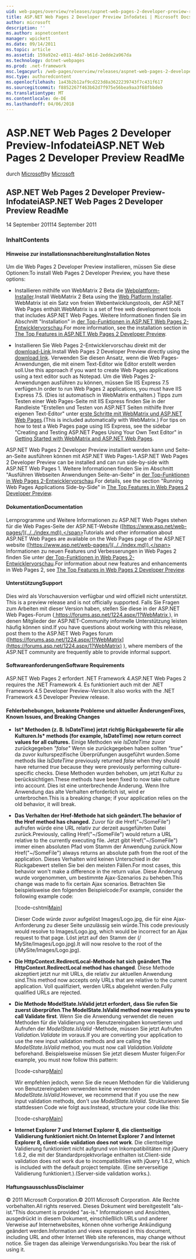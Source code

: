 ```yaml
---
uid: web-pages/overview/releases/aspnet-web-pages-2-developer-preview-readme
title: ASP.NET Web Pages 2 Developer Preview Infodatei | Microsoft Docs
author: microsoft
description: ''
ms.author: aspnetcontent
manager: wpickett
ms.date: 09/14/2011
ms.topic: article
ms.assetid: 159a92e2-e011-4da7-b61d-2edde2a967da
ms.technology: dotnet-webpages
ms.prod: .net-framework
msc.legacyurl: /web-pages/overview/releases/aspnet-web-pages-2-developer-preview-readme
msc.type: authoredcontent
ms.openlocfilehash: 1a43b2b12af9cd223d8a3622239743f7c431f617
ms.sourcegitcommit: f8852267f463b62d7f975e56bea9aa3f68fbbdeb
ms.translationtype: MT
ms.contentlocale: de-DE
ms.lasthandoff: 04/06/2018
---
```

<a name="aspnet-web-pages-2-developer-preview-readme"></a><span data-ttu-id="a4206-102">ASP.NET Web Pages 2 Developer Preview-Infodatei</span><span class="sxs-lookup"><span data-stu-id="a4206-102">ASP.NET Web Pages 2 Developer Preview ReadMe</span></span>
====================
<span data-ttu-id="a4206-103">durch [Microsoft](https://github.com/microsoft)</span><span class="sxs-lookup"><span data-stu-id="a4206-103">by [Microsoft](https://github.com/microsoft)</span></span>

## <a name="aspnet-web-pages-2-developer-preview-readme"></a><span data-ttu-id="a4206-104">ASP.NET Web Pages 2 Developer Preview-Infodatei</span><span class="sxs-lookup"><span data-stu-id="a4206-104">ASP.NET Web Pages 2 Developer Preview ReadMe</span></span>

<span data-ttu-id="a4206-105">14 September 2011</span><span class="sxs-lookup"><span data-stu-id="a4206-105">14 September 2011</span></span>

### <a name="contents"></a><span data-ttu-id="a4206-106">Inhalt</span><span class="sxs-lookup"><span data-stu-id="a4206-106">Contents</span></span>

#### <a id="_Toc303701284"></a>  <span data-ttu-id="a4206-107">Hinweise zur installationsnachbereitung</span><span class="sxs-lookup"><span data-stu-id="a4206-107">Installation Notes</span></span>

<span data-ttu-id="a4206-108">Um die Web Pages 2 Developer Preview installieren, müssen Sie diese Optionen:</span><span class="sxs-lookup"><span data-stu-id="a4206-108">To install Web Pages 2 Developer Preview, you have these options:</span></span>

- <span data-ttu-id="a4206-109">Installieren mithilfe von WebMatrix 2 Beta die [Webplattform-Installer](https://go.microsoft.com/fwlink/?LinkId=226883).</span><span class="sxs-lookup"><span data-stu-id="a4206-109">Install WebMatrix 2 Beta using the [Web Platform Installer](https://go.microsoft.com/fwlink/?LinkId=226883).</span></span> <span data-ttu-id="a4206-110">WebMatrix ist ein Satz von freien Webentwicklungstools, der ASP.NET Web Pages enthält.</span><span class="sxs-lookup"><span data-stu-id="a4206-110">WebMatrix is a set of free web development tools that includes ASP.NET Web Pages.</span></span> <span data-ttu-id="a4206-111">Weitere Informationen finden Sie im Abschnitt "Installation" in [der Top-Funktionen in ASP.NET Web Pages 2-Entwicklervorschau](https://go.microsoft.com/fwlink/?LinkID=227824).</span><span class="sxs-lookup"><span data-stu-id="a4206-111">For more information, see the installation section in [The Top Features in ASP.NET Web Pages 2 Developer Preview](https://go.microsoft.com/fwlink/?LinkID=227824).</span></span>

- <span data-ttu-id="a4206-112">Installieren Sie Web Pages 2-Entwicklervorschau direkt mit der [download-Link](https://go.microsoft.com/fwlink/?LinkID=226335).</span><span class="sxs-lookup"><span data-stu-id="a4206-112">Install Web Pages 2 Developer Preview directly using the [download link](https://go.microsoft.com/fwlink/?LinkID=226335).</span></span> <span data-ttu-id="a4206-113">Verwenden Sie diesen Ansatz, wenn die Web Pages-Anwendungen, die mit einem Text-Editor wie Editor erstellt werden soll.</span><span class="sxs-lookup"><span data-stu-id="a4206-113">Use this approach if you want to create Web Pages applications using a text editor such as Notepad.</span></span> <span data-ttu-id="a4206-114">Um die Web Pages 2-Anwendungen ausführen zu können, müssen Sie IIS Express 7.5 verfügen.</span><span class="sxs-lookup"><span data-stu-id="a4206-114">In order to run Web Pages 2 applications, you must have IIS Express 7.5.</span></span> <span data-ttu-id="a4206-115">(Dies ist automatisch in WebMatrix enthalten.) Tipps zum Testen einer Web Pages-Seite mit IIS Express finden Sie in der Randleiste "Erstellen und Testen von ASP.NET Seiten mithilfe Ihrer eigenen Text-Editor" unter [erste Schritte mit WebMatrix und ASP.NET Web Pages](https://go.microsoft.com/fwlink/?LinkId=202889).</span><span class="sxs-lookup"><span data-stu-id="a4206-115">(This is included automatically with WebMatrix.) For tips on how to test a Web Pages page using IIS Express, see the sidebar "Creating and Testing ASP.NET Pages Using Your Own Text Editor" in [Getting Started with WebMatrix and ASP.NET Web Pages](https://go.microsoft.com/fwlink/?LinkId=202889).</span></span>

<span data-ttu-id="a4206-116">ASP.NET Web Pages 2 Developer Preview installiert werden kann und Seite-an-Seite ausführen können mit ASP.NET Web Pages-1.</span><span class="sxs-lookup"><span data-stu-id="a4206-116">ASP.NET Web Pages 2 Developer Preview can be installed and can run side-by-side with ASP.NET Web Pages 1.</span></span> <a id="a"></a><span data-ttu-id="a4206-117">Weitere Informationen finden Sie im Abschnitt "Ausführen Webseiten Anwendungen Seite-an-Seite" in [der Top-Funktionen in Web Pages 2-Entwicklervorschau](https://go.microsoft.com/fwlink/?LinkID=227824).</span><span class="sxs-lookup"><span data-stu-id="a4206-117">For details, see the section "Running Web Pages Applications Side-by-Side" in [The Top Features in Web Pages 2 Developer Preview](https://go.microsoft.com/fwlink/?LinkID=227824).</span></span>

#### <a id="_Toc303701285"></a>  <span data-ttu-id="a4206-118">Dokumentation</span><span class="sxs-lookup"><span data-stu-id="a4206-118">Documentation</span></span>

<span data-ttu-id="a4206-119">Lernprogramme und Weitere Informationen zu ASP.NET Web Pages stehen für die Web Pages-Seite der ASP.NET-Website ([https://www.asp.net/web-pages/](../../index.md)).</span><span class="sxs-lookup"><span data-stu-id="a4206-119">Tutorials and other information about ASP.NET Web Pages are available on the Web Pages page of the ASP.NET website ([https://www.asp.net/web-pages/](../../index.md)).</span></span> <span data-ttu-id="a4206-120">Informationen zu neuen Features und Verbesserungen in Web Pages 2 finden Sie unter [der Top-Funktionen in Web Pages 2-Entwicklervorschau](https://go.microsoft.com/fwlink/?LinkID=227824).</span><span class="sxs-lookup"><span data-stu-id="a4206-120">For information about new features and enhancements in Web Pages 2, see [The Top Features in Web Pages 2 Developer Preview](https://go.microsoft.com/fwlink/?LinkID=227824).</span></span>

#### <a id="_Toc303701286"></a>  <span data-ttu-id="a4206-121">Unterstützung</span><span class="sxs-lookup"><span data-stu-id="a4206-121">Support</span></span>

<a id="_Toc209852135"></a><span data-ttu-id="a4206-122"><a id="_Toc255833657"></a> Dies wird als Vorschauversion verfügbar und wird offiziell nicht unterstützt.</span><span class="sxs-lookup"><span data-stu-id="a4206-122"><a id="_Toc255833657"></a> This is a preview release and is not officially supported.</span></span> <span data-ttu-id="a4206-123">Falls Sie Fragen zum Arbeiten mit dieser Version haben, stellen Sie diese in der ASP.NET Web Pages-Forum ([ https://forums.asp.net/1224.aspx/1?WebMatrix ](https://forums.asp.net/1224.aspx/1?WebMatrix) ), in denen Mitglieder der ASP.NET-Community informelle Unterstützung leisten häufig können sind.</span><span class="sxs-lookup"><span data-stu-id="a4206-123">If you have questions about working with this release, post them to the ASP.NET Web Pages forum ([https://forums.asp.net/1224.aspx/1?WebMatrix](https://forums.asp.net/1224.aspx/1?WebMatrix) ), where members of the ASP.NET community are frequently able to provide informal support.</span></span>

#### <a id="_Toc303701287"></a>  <span data-ttu-id="a4206-124">Softwareanforderungen</span><span class="sxs-lookup"><span data-stu-id="a4206-124">Software Requirements</span></span>

<span data-ttu-id="a4206-125">ASP.NET Web Pages 2 erfordert .NET Framework 4.</span><span class="sxs-lookup"><span data-stu-id="a4206-125">ASP.NET Web Pages 2 requires the .NET Framework 4.</span></span> <span data-ttu-id="a4206-126">Es funktioniert auch mit der .NET Framework 4.5 Developer Preview-Version.</span><span class="sxs-lookup"><span data-stu-id="a4206-126">It also works with the .NET Framework 4.5 Developer Preview release.</span></span>

<a id="_Toc303701288"></a><a id="_Breaking_Changes"></a>

#### <a name="fixes-known-issues-and-breaking-changes"></a><span data-ttu-id="a4206-127">Fehlerbehebungen, bekannte Probleme und aktueller Änderungen</span><span class="sxs-lookup"><span data-stu-id="a4206-127">Fixes, Known Issues, and Breaking Changes</span></span>

<a id="_Toc224729061"></a><a id="_Toc238051347"></a>

- <span data-ttu-id="a4206-128">**Ist\* Methoden (z. B. IsDateTime) jetzt richtig Rückgabewerte für alle Kulturen.**</span><span class="sxs-lookup"><span data-stu-id="a4206-128">**Is\* methods (for example, IsDateTime) now return correct values for all cultures.**</span></span> <span data-ttu-id="a4206-129">Einige Methoden wie *IsDateTime* zuvor zurückgegeben *"false"* Wenn sie zurückgegeben haben sollten *"true"* da zuvor kulturspezifische Überprüfungen ausgeführt wurden.</span><span class="sxs-lookup"><span data-stu-id="a4206-129">Some methods like *IsDateTime* previously returned *false* when they should have returned *true* because they were previously performing culture-specific checks.</span></span> <span data-ttu-id="a4206-130">Diese Methoden wurden behoben, um jetzt Kultur zu berücksichtigen.</span><span class="sxs-lookup"><span data-stu-id="a4206-130">These methods have been fixed to now take culture into account.</span></span> <span data-ttu-id="a4206-131">Dies ist eine unterbrechende Änderung. Wenn Ihre Anwendung das alte Verhalten erforderlich ist, wird er unterbrochen.</span><span class="sxs-lookup"><span data-stu-id="a4206-131">This is a breaking change; if your application relies on the old behavior, it will break.</span></span>
- <span data-ttu-id="a4206-132">**Das Verhalten der Href-Methode hat sich geändert.**</span><span class="sxs-lookup"><span data-stu-id="a4206-132">**The behavior of the Href method has changed.**</span></span> <span data-ttu-id="a4206-133">Zuvor für die Href("~/SomeFile") aufrufen würde eine URL relativ zur derzeit ausgeführten Datei zurück.</span><span class="sxs-lookup"><span data-stu-id="a4206-133">Previously, calling Href("~/SomeFile") would return a URL relative to the currently executing file.</span></span> <span data-ttu-id="a4206-134">Jetzt gibt Href("~/SomeFile") immer einen absoluten Pfad vom Stamm der Anwendung zurück.</span><span class="sxs-lookup"><span data-stu-id="a4206-134">Now Href("~/SomeFile") always returns an absolute path from the root of the application.</span></span> <span data-ttu-id="a4206-135">Dieses Verhalten wird keinen Unterschied in der Rückgabewert stellen Sie bei den meisten Fällen.</span><span class="sxs-lookup"><span data-stu-id="a4206-135">For most cases, this behavior won't make a difference in the return value.</span></span> <span data-ttu-id="a4206-136">Diese Änderung wurde vorgenommen, um bestimmte Ajax-Szenarios zu beheben.</span><span class="sxs-lookup"><span data-stu-id="a4206-136">This change was made to fix certain Ajax scenarios.</span></span> <span data-ttu-id="a4206-137">Betrachten Sie beispielsweise den folgenden Beispielcode:</span><span class="sxs-lookup"><span data-stu-id="a4206-137">For example, consider the following example code:</span></span> 

    [!code-cshtml[Main](aspnet-web-pages-2-developer-preview-readme/samples/sample1.cshtml)]

    <span data-ttu-id="a4206-138">Dieser Code würde zuvor aufgelöst Images/Logo.jpg, die für eine Ajax-Anforderung zu dieser Seite unzulässig sein würde.</span><span class="sxs-lookup"><span data-stu-id="a4206-138">This code previously would resolve to Images/Logo.jpg, which would be incorrect for an Ajax request to that page.</span></span> <span data-ttu-id="a4206-139">Löst jetzt auf den Stamm der (/ MySite/Images/Logo.jpg).</span><span class="sxs-lookup"><span data-stu-id="a4206-139">It will now resolve to the root of the (/MySite/Images/Logo.jpg).</span></span>
- <span data-ttu-id="a4206-140">**Die HttpContext.RedirectLocal-Methode hat sich geändert**.</span><span class="sxs-lookup"><span data-stu-id="a4206-140">**The HttpContext.RedirectLocal method has changed**.</span></span> <span data-ttu-id="a4206-141">Diese Methode akzeptiert jetzt nur mit URLs, die relativ zur aktuellen Anwendung sind.</span><span class="sxs-lookup"><span data-stu-id="a4206-141">This method now accepts only URLs that are relative to the current application.</span></span> <span data-ttu-id="a4206-142">Voll qualifiziert, werden URLs abgelehnt werden.</span><span class="sxs-lookup"><span data-stu-id="a4206-142">Fully qualified URLs are rejected.</span></span>
- <span data-ttu-id="a4206-143">**Die Methode ModelState.IsValid jetzt erfordert, dass Sie rufen Sie zuerst überprüfen**.</span><span class="sxs-lookup"><span data-stu-id="a4206-143">**The ModelState.IsValid method now requires you to call Validate first**.</span></span> <span data-ttu-id="a4206-144">Wenn Sie die Anwendung verwendet die neuen Methoden für die Validierung von Benutzereingaben konvertieren und Aufrufen der *ModelState.IsValid* -Methode, müssen Sie jetzt Aufrufen *Validation.Validate* im voraus.</span><span class="sxs-lookup"><span data-stu-id="a4206-144">If you are converting your application to use the new input validation methods and are calling the *ModelState.IsValid* method, you must now call *Validation.Validate* beforehand.</span></span> <span data-ttu-id="a4206-145">Beispielsweise müssen Sie jetzt diesem Muster folgen:</span><span class="sxs-lookup"><span data-stu-id="a4206-145">For example, you must now follow this pattern:</span></span> 

    [!code-csharp[Main](aspnet-web-pages-2-developer-preview-readme/samples/sample2.cs)]

  <span data-ttu-id="a4206-146">Wir empfehlen jedoch, wenn Sie die neuen Methoden für die Validierung von Benutzereingaben verwenden keine verwenden *ModelState.IsValid*.</span><span class="sxs-lookup"><span data-stu-id="a4206-146">However, we recommend that if you use the new input validation methods, don't use *ModelState.IsValid*.</span></span> <span data-ttu-id="a4206-147">Strukturieren Sie stattdessen Code wie folgt aus:</span><span class="sxs-lookup"><span data-stu-id="a4206-147">Instead, structure your code like this:</span></span> 

    [!code-csharp[Main](aspnet-web-pages-2-developer-preview-readme/samples/sample3.cs)]
- <span data-ttu-id="a4206-148">**Internet Explorer 7 und Internet Explorer 8, die clientseitige Validierung funktioniert nicht**.</span><span class="sxs-lookup"><span data-stu-id="a4206-148">**On Internet Explorer 7 and Internet Explorer 8, client-side validation does not work**.</span></span> <span data-ttu-id="a4206-149">Die clientseitige Validierung funktioniert nicht aufgrund von Inkompatibilitäten mit jQuery 1.6.2, die mit der Standardprojektvorlage enthalten ist.</span><span class="sxs-lookup"><span data-stu-id="a4206-149">Client-side validation does not work due to incompatibilities with jQuery 1.6.2, which is included with the default project template.</span></span> <span data-ttu-id="a4206-150">(Eine serverseitige Validierung funktioniert.).</span><span class="sxs-lookup"><span data-stu-id="a4206-150">(Server-side validation works.).</span></span>

#### <a id="_Toc303701289"></a>  <span data-ttu-id="a4206-151">Haftungsausschluss</span><span class="sxs-lookup"><span data-stu-id="a4206-151">Disclaimer</span></span>

<span data-ttu-id="a4206-152">© 2011 Microsoft Corporation.</span><span class="sxs-lookup"><span data-stu-id="a4206-152">© 2011 Microsoft Corporation.</span></span> <span data-ttu-id="a4206-153">Alle Rechte vorbehalten.</span><span class="sxs-lookup"><span data-stu-id="a4206-153">All rights reserved.</span></span> <span data-ttu-id="a4206-154">Dieses Dokument wird bereitgestellt "als-ist."</span><span class="sxs-lookup"><span data-stu-id="a4206-154">This document is provided "as-is."</span></span> <span data-ttu-id="a4206-155">Informationen und Ansichten, ausgedrückt in diesem Dokument, einschließlich URLs und anderer Verweise auf Internetwebsites, können ohne vorherige Ankündigung geändert werden.</span><span class="sxs-lookup"><span data-stu-id="a4206-155">Information and views expressed in this document, including URL and other Internet Web site references, may change without notice.</span></span> <span data-ttu-id="a4206-156">Sie tragen das alleinige Verwendungsrisiko.</span><span class="sxs-lookup"><span data-stu-id="a4206-156">You bear the risk of using it.</span></span>

